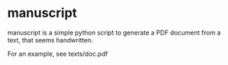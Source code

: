 # manuscript

manuscript is a simple python script to generate a PDF document from a text, that seems handwritten.

For an example, see texts/doc.pdf
